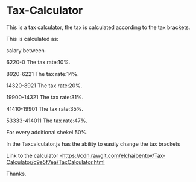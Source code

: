# Tax-Calculator
This is a tax calculator, the tax is calculated according to the tax brackets.

This is calculated as:

salary between-

6220-0  The tax rate:10%.

8920-6221  The tax rate:14%.

14320-8921  The tax rate:20%.

19900-14321  The tax rate:31%.

41410-19901  The tax rate:35%.

53333-414011  The tax rate:47%.

For every additional shekel 50%.

In the Taxcalculator.js has the ability to easily change the tax brackets

Link to the calculator -https://cdn.rawgit.com/elchaibentov/Tax-Calculator/c9e5f7ea/TaxCalculator.html

Thanks.
